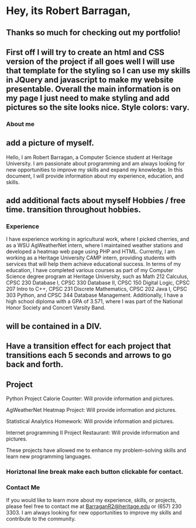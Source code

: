 # Hey, its Robert Barragan,

## Thanks so much for checking out my portfolio!

## First off I will try to create an html and CSS version of the project if all goes well I will use that template for the styling so I can use my skills in JQuery and javascript to make my website presentable. Overall the main information is on my page I just need to make styling and add pictures so the site looks nice. Style colors: vary.


### About me

## add a picture of myself.

Hello, I am Robert Barragan, a Computer Science student at Heritage University. I am passionate about programming and am always looking for new opportunities to improve my skills and expand my knowledge. In this document, I will provide information about my experience, education, and skills. 

## add additional facts about myself Hobbies / free time. transition throughout hobbies.

### Experience

I have experience working in agricultural work, where I picked cherries, and as a WSU AgWeatherNet intern, where I maintained weather stations and developed a heatmap web page using PHP and HTML. Currently, I am working as a Heritage University CAMP intern, providing students with services that will help them achieve educational success. In terms of my education, I have completed various courses as part of my Computer Science degree program at Heritage University, such as Math 212 Calculus, CPSC 230 Database I, CPSC 330 Database II, CPSC 150 Digital Logic, CPSC 207 Intro to C++, CPSC 231 Discrete Mathematics, CPSC 202 Java I, CPSC 303 Python, and CPSC 344 Database Management. Additionally, I have a high school diploma with a GPA of 3.571, where I was part of the National Honor Society and Concert Varsity Band. 

## will be contained in a DIV.
## Have a transition effect for each project that transitions each 5 seconds and arrows to go back and forth.

## Project

Python Project Calorie Counter: Will provide information and pictures.

AgWeatherNet Heatmap Project: Will provide information and pictures.

Statistical Analytics Homework: Will provide information and pictures.

Internet programming II Project Restaurant: Will provide information and pictures.

These projects have allowed me to enhance my problem-solving skills and learn new programming languages. 




### Horiztonal line break make each button clickable for contact.

### Contact Me

If you would like to learn more about my experience, skills, or projects, please feel free to contact me at BarraganR2@heritage.edu or (657) 230 3303. I am always looking for new opportunities to improve my skills and contribute to the community.
